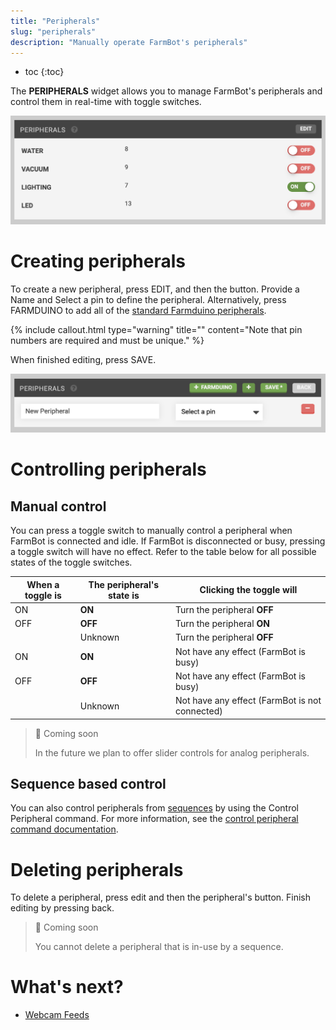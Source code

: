 ```yaml
---
title: "Peripherals"
slug: "peripherals"
description: "Manually operate FarmBot's peripherals"
---
```


* toc
{:toc}

The **PERIPHERALS** widget allows you to manage FarmBot's peripherals and control them in real-time with toggle switches.

![Screen Shot 2019-07-10 at 4.16.20 PM.png](_images/Screen_Shot_2019-07-10_at_4.16.20_PM.png)

# Creating peripherals
To create a new peripheral, press <span class="fb-button fb-gray">EDIT</span>, and then the <span class="fb-button fb-green"><i class='fa fa-plus'></i></span> button. Provide a <span class="fb-input">Name</span> and <span class="fb-input fb-dropdown">Select a pin <i class='fa fa-caret-down'></i></span> to define the peripheral. Alternatively, press <span class="fb-button fb-green"><i class='fa fa-plus'></i> FARMDUINO</span> to add all of the [standard Farmduino peripherals](https://genesis.farm.bot/docs/farmduino-peripheral-pin-numbers).

{%
include callout.html
type="warning"
title=""
content="Note that pin numbers are required and must be unique."
%}

When finished editing, press <span class="fb-button fb-green">SAVE</span>.

![Screen Shot 2019-07-10 at 4.19.50 PM.png](_images/Screen_Shot_2019-07-10_at_4.19.50_PM.png)

# Controlling peripherals
## Manual control
You can press a toggle switch to manually control a peripheral when FarmBot is connected and idle. If FarmBot is disconnected or busy, pressing a toggle switch will have no effect. Refer to the table below for all possible states of the toggle switches.

|When a toggle is              |The peripheral's state is     |Clicking the toggle will      |
|------------------------------|------------------------------|------------------------------|
|<span class="fb-peripheral-on">ON</span>|**ON**                        |Turn the peripheral **OFF**
|<span class="fb-peripheral-off">OFF</span>|**OFF**                       |Turn the peripheral **ON**
|<span class="fb-peripheral-unknown"></span>|Unknown                       |Turn the peripheral **OFF**
|<span class="fb-peripheral-on fb-peripheral-disabled">ON</span>|**ON**                        |Not have any effect (FarmBot is busy)
|<span class="fb-peripheral-off fb-peripheral-disabled">OFF</span>|**OFF**                       |Not have any effect (FarmBot is busy)
|<span class="fb-peripheral-unknown fb-peripheral-disabled"></span>|Unknown                       |Not have any effect (FarmBot is not connected)

> 📘 Coming soon
>
> In the future we plan to offer slider controls for analog peripherals.

## Sequence based control
You can also control peripherals from [sequences](../../The-FarmBot-Web-App/sequences.md) by using the <span class="fb-step fb-write-pin">Control Peripheral</span> command. For more information, see the [control peripheral command documentation](../../The-FarmBot-Web-App/sequences/sequence-commands.md#control-peripheral).

# Deleting peripherals
To delete a peripheral, press <span class="fb-button fb-gray">edit</span> and then the peripheral's <span class="fb-button fb-red"><i class='fa fa-minus'></i></span> button. Finish editing by pressing <span class="fb-button fb-gray">back</span>.

> 📘 Coming soon
>
> You cannot delete a peripheral that is in-use by a sequence.

# What's next?

 * [Webcam Feeds](../controls/webcam-feeds.md)
